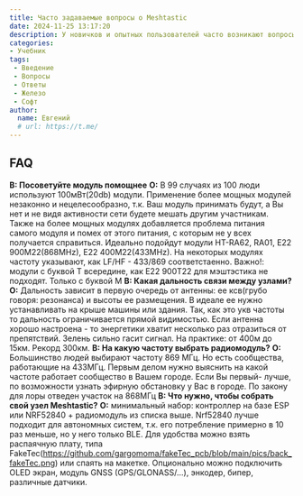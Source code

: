 ```yaml
---
title: Часто задаваемые вопросы о Meshtastic
date: 2024-11-25 13:17:20
description: У новичков и опытных пользователей часто возникают вопросы о сборке и настройке устройств Meshtastic здесь предоствалены ответы на них.
categories:
- Учебник
tags:
 - Введение
 - Вопросы
 - Ответы
 - Железо
 - Софт
author:
  name: Евгений
  # url: https://t.me/
---
```


## FAQ
**В: Посоветуйте модуль помощнее**
**О:** В 99 случаях из 100 люди используют 100мВт(20db) модули. Применение более мощных модулей незаконно и нецелесообразно, т.к. Ваш модуль принимать будут, а Вы нет и не видя активности сети будете мешать другим участникам. Также на более мощных модулях добавляется проблема питания самого модуля и помех от этого питания, с которым не у всех получается справиться. Идеально подойдут модули HT-RA62, RA01, E22 900M22(868MHz), E22 400M22(433MHz). На некоторых модулях частоту указывают, как LF/HF - 433/869 соответстаенно. Важно!: модули с буквой Т всередине, как Е22 900Т22 для мэштэстика не подходят. Только с буквой М
**В: Какая дальность связи между узлами?**
**О:** Дальность зависит в первую очередь от антенны: ее ксв(грубо говоря: резонанса) и высоты ее размещения. В идеале ее нужно устанавливать на крыше машины или здания. Так, как это укв частоты то дальность ограничивается прямой видимостью. Если антенна хорошо настроена - то энергетики хватит несколько раз отразиться от препятствий. Зелень сильно гасит сигнал. На практике: от 400м до 15км. Рекорд 300км.
**В: На какую частоту выбрать радиомодуль?**
**О:** Большинство людей выбирают частоту 869 МГц. Но есть сообщества, работающие на 433МГц. Первым делом нужно выяснить на какой частоте работает сообщество в Вашем городе. Если Вы первый- лучше, по возможности узнать эфирную обстановку у Вас в городе. По закону для лоры отведен участок на 868МГц
**В: Что нужно, чтобы собрать свой узел Meshtastic?**
**О:** минимальный набор: контроллер на базе ESP или NRF52840 + радиомодуль из списка выше. Nrf52840 лучше подходит для автономных систем, т.к. его потребление примерно в 10 раз меньше, но у него только BLE. Для удобства можно взять распаячную плату, типа FakeTec(https://github.com/gargomoma/fakeTec_pcb/blob/main/pics/back_fakeTec.png) или спаять на макетке. Опционально можно подключить OLED экран, модуль GNSS (GPS/GLONASS/...), энкодер, бипер, различные датчики.

